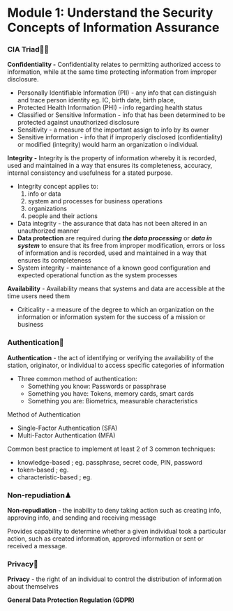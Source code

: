 # Module 1: Understand the Security Concepts of Information Assurance

### **CIA Triad🐱‍👤**

**Confidentiality -** Confidentiality relates to permitting authorized access to information, while at the same time protecting information from improper disclosure.

- Personally Identifiable Information (PII) - any info that can distinguish and trace person identity eg. IC, birth date, birth place,
- Protected Health Information (PHI) - info regarding health status
- Classified or Sensitive Information - info that has been determined to be protected against unauthorized disclosure
- Sensitivity - a measure of the important assign to info by its owner
- Sensitive information - info that if improperly disclosed (confidentiality) or modified (integrity) would harm an organization o individual.

**Integrity -** Integrity is the property of information whereby it is recorded, used and maintained in a way that ensures its completeness, accuracy, internal consistency and usefulness for a stated purpose.

- Integrity concept applies to:
    1. info or data
    2. system and processes for business operations
    3. organizations
    4. people and their actions
- Data integrity - the assurance that data has not been altered in an unauthorized manner
- **Data protection** are required during ***the data processing*** or ***data in system*** to ensure that its free from improper modification, errors or loss of information and is recorded, used and maintained in a way that ensures its completeness
- System integrity - maintenance of a known good configuration and expected operational function as the system processes

**Availability** - Availability means that systems and data are accessible at the time users need them

- Criticality - a measure of the degree to which an organization on the information or information system for the success of a mission or business

### **Authentication🔐**

**Authentication** - the act of identifying or verifying the availability of the station, originator, or individual to access specific categories of information

- Three common method of authentication:
    - Something you know: Passwords or passphrase
    - Something you have: Tokens, memory cards, smart cards
    - Something you are: Biometrics, measurable characteristics

Method of Authentication

- Single-Factor Authentication (SFA)
- Multi-Factor Authentication (MFA)

Common best practice to implement at least 2 of 3 common techniques:

- knowledge-based ; eg. passphrase, secret code, PIN, password
- token-based ; eg.
- characteristic-based ; eg.

### Non-repudiation♟

**Non-repudiation** - the inability to deny taking action such as creating info, approving info, and sending and receiving message

Provides capability to determine whether a given individual took a particular action, such as created information, approved information or sent or received a message.

### Privacy📎

**Privacy** - the right of an individual to control the distribution of information about themselves

**General Data Protection Regulation (GDPR)**
